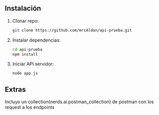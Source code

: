 ## Instalación

1. Clonar repo:
    ```bash
    git clone https://github.com/mrcAldan/api-prueba.git
    ```
2. Instalar dependencias:
    ```bash
    cd api-prueba
    npm install
    ```

3. Iniciar API servidor:
    ```bash
    node app.js
    ```

## Extras
Incluyo un collection(nerds.ai.postman_collection) de postman con los request a los endpoints
